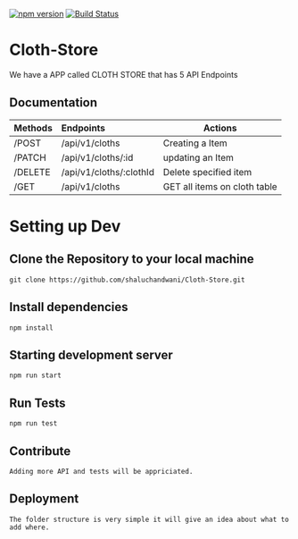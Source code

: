 [![npm version](https://badge.fury.io/js/heroku-api-plugin.svg)](http://badge.fury.io/js/heroku-api-plugin)
[![Build Status](https://travis-ci.com/shaluchandwani/Cloth-Store.svg?branch=develop)](https://travis-ci.com/shaluchandwani/Cloth-Store) 



# Cloth-Store

We have a APP called CLOTH STORE that has 5 API Endpoints
## Documentation
| Methods | Endpoints | Actions |
| :----- | :----- | ----- |
| /POST | /api/v1/cloths | Creating a Item |
| /PATCH | /api/v1/cloths/:id | updating an Item |
| /DELETE | /api/v1/cloths/:clothId | Delete specified item |
| /GET | /api/v1/cloths | GET all items on cloth table |




# Setting up Dev

## Clone the Repository to your local machine <br/>
```
git clone https://github.com/shaluchandwani/Cloth-Store.git
``` 

## Install dependencies <br/>
``` 
npm install
```

## Starting development server <br/> 
``` 
npm run start
```

## Run Tests <br/>
```
npm run test
```
## Contribute
```
Adding more API and tests will be appriciated.
```
## Deployment
```
The folder structure is very simple it will give an idea about what to add where.
```
